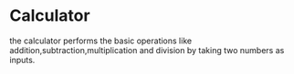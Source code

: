 # Calculator
the calculator performs the basic operations like addition,subtraction,multiplication and division by taking two numbers as inputs.
